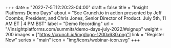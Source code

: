 +++
date = "2022-7-5T12:20:23-04:00"
draft = false
title = "Insight Platforms Demo Days"
about = "See Crunch.io in action presented by Jeff Coombs, President, and Chris Jones, Senior Director of Product. July 5th, 11 AM ET | 4 PM BST"
label = "Demo Recording"
url = "//insightplatforms.com/summits/demo-days-july-2022/#signup"
weight = 200
images = ["https://crunch.io/img/logo-1200x630.png"]
link = "Register Now"
series = "main"
icon = "img/icons/webinar-icon.svg"
+++

